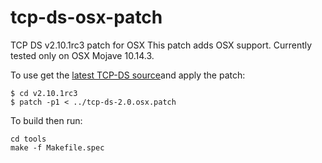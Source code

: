 # tcp-ds-osx-patch
TCP DS v2.10.1rc3 patch for OSX 
This patch adds OSX support. Currently tested only on OSX Mojave 10.14.3.

To use get the [latest TCP-DS source](http://www.tpc.org/tpc_documents_current_versions/download_programs/tools-download-request.asp?bm_type=TPC-DS&bm_vers=2.10.1&mode=CURRENT-ONLY)and apply the patch:
```
$ cd v2.10.1rc3
$ patch -p1 < ../tcp-ds-2.0.osx.patch

```

To build then run:
```
cd tools
make -f Makefile.spec
```
